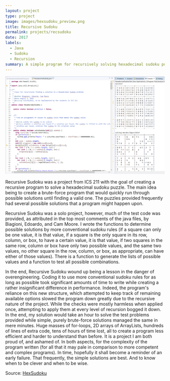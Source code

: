 ```yaml
---
layout: project
type: project
image: images/hexsudoku_preview.png
title: Recursive Sudoku
permalink: projects/recsudoku
date: 2017
labels:
  - Java
  - Sudoku
  - Recursion
summary: A simple program for recursively solving hexadecimal sudoku puzzles.
---
```


<img class="ui large right spaced image" src="../images/recsudoku.png">

Recursive Sudoku was a project from ICS 211 with the goal of creating a recursive program to solve a hexadecimal sudoku puzzle.  The main idea being to create a brute-force program that would quickly run through possible solutions until finding a valid one.  The puzzles provided frequently had several possible solutions that a program might happen upon.

Recursive Sudoku was a solo project, however, much of the test code was provided, as attributed in the top most comments of the java files, by Biagioni, Edoardo, and Cam Moore.  I wrote the functions to determine possible solutions by more conventional sudoku rules (if a square can only be one value, it is that value, if a square is the only square in its row, column, or box, to have a certain value, it is that value, if two squares in the same row, column or box have only two possible values, and the same two values, no other square in the row, column, or box, as appropriate, can have either of those values).  There is a function to generate the lists of possible values and a function to test all possible combinations.

In the end, Recursive Sudoku wound up being a lesson in the danger of overengineering.  Coding it to use more conventional sudoku rules for as long as possible took significant amounts of time to write while creating a rather insignificant difference in performance.  Indeed, the program's reliance on this new structure, which attempted to keep track of remaining available options slowed the program down greatly due to the recursive nature of the project.  While the checks were mostly harmless when applied once, attempting to apply them at every level of recursion bogged it down.  In the end, my solution would take an hour to solve the test problems provided while simple, purely brute-force solutions managed the same in mere minutes.  Huge masses of for-loops, 2D arrays of ArrayLists, hundreds of lines of extra code, tens of hours of time lost, all to create a program less efficient and harder to understand than before.  It is a project I am both proud of, and ashamed of.  In both aspects, for the complexity of the program written (for all that it may pale in comparison to more competent and complex programs).  In time, hopefully it shall become a reminder of an early failure.  That frequently, the simple solutions are best.  And to know when to be clever and when to be wise.

Source: <a href="https://github.com/lyuyeda/HexSudoku"><i class="github icon"></i>HexSudoku</a>
